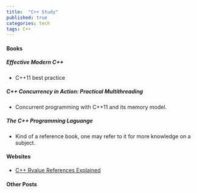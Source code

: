 ```yaml
---
title:  "C++ Study"
published: true
categories: tech
tags: C++
---
```


#### Books

##### Effective Modern C++

- C++11 best practice

##### C++ Concurrency in Action: Practical Multithreading

- Concurrent programming with C++11 and its memory model.

##### The C++ Programming Laguange

- Kind of a reference book, one may refer to it for more knowledge on a subject.

#### Websites

- [C++ Rvalue References Explained](http://thbecker.net/articles/rvalue_references/section_01.html)

#### Other Posts

